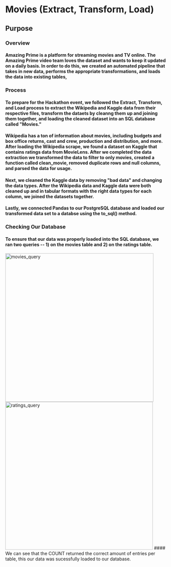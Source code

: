 # Movies (Extract, Transform, Load)

## Purpose
### Overview
#### Amazing Prime is a platform for streaming movies and TV online. The Amazing Prime video team loves the dataset and wants to keep it updated on a daily basis. In order to do this, we created an automated pipeline that takes in new data, performs the appropriate transformations, and loads the data into existing tables, 

### Process
#### To prepare for the Hackathon event, we followed the Extract, Transform, and Load process to extract the Wikipedia and Kaggle data from their respective files, transform the dataets by cleanng them up and joining them together, and loading the cleaned dataset into an SQL database called "Movies."
#### Wikipedia has a ton of information about movies, including budgets and box office returns, cast and crew, production and distribution, and more. After loading the Wikipedia scrape, we found a dataset on Kaggle that contains ratings data from MovieLens. After we completed the data extraction we transformed the data to filter to only movies, created a function called clean_movie, removed duplicate rows and null columns, and parsed the data for usage.
#### Next, we cleaned the Kaggle data by removing "bad data" and changing the data types. After the Wikipedia data and Kaggle data were both cleaned up and in tabular formats with the right data types for each column, we joined the datasets together.
#### Lastly, we connected Pandas to our PostgreSQL database and loaded our transformed data set to a databse using the to_sql() method.  

### Checking Our Database
#### To ensure that our data was properly loaded into the SQL database, we ran two queries -- 1) on the movies table and 2) on the ratings table.
<img width="464" alt="movies_query" src="https://user-images.githubusercontent.com/94096530/155758250-2b38ef09-00c1-454d-9af7-a337cd53042b.png">
<img width="462" alt="ratings_query" src="https://user-images.githubusercontent.com/94096530/155758256-189cfe8d-245f-4a16-9e64-2b8f948843bb.png">
#### We can see that the COUNT returned the correct amount of entries per table, this our data was sucessfully loaded to our database.
